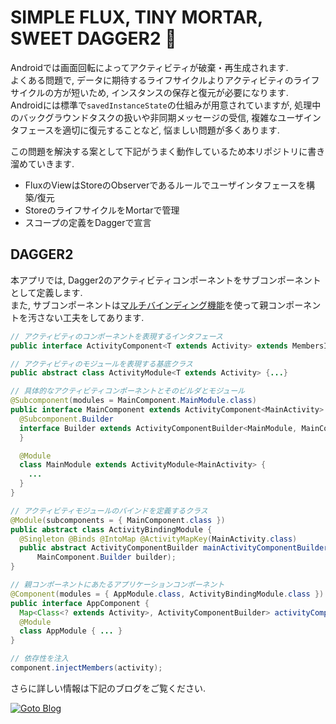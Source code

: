 # SIMPLE FLUX, TINY MORTAR, SWEET DAGGER2 🎩

Androidでは画面回転によってアクティビティが破棄・再生成されます.  
よくある問題で, データに期待するライフサイクルよりアクティビティのライフサイクルの方が短いため, インスタンスの保存と復元が必要になります.  
Androidには標準で`savedInstanceState`の仕組みが用意されていますが, 処理中のバックグラウンドタスクの扱いや非同期メッセージの受信, 複雑なユーザインタフェースを適切に復元することなど, 悩ましい問題が多くあります.  

この問題を解決する案として下記がうまく動作しているため本リポジトリに書き溜めていきます.  

 - FluxのViewはStoreのObserverであるルールでユーザインタフェースを構築/復元
 - StoreのライフサイクルをMortarで管理
 - スコープの定義をDaggerで宣言

## DAGGER2

本アプリでは, Dagger2のアクティビティコンポーネントをサブコンポーネントとして定義します.  
また, サブコンポーネントは[マルチバインディング機能](https://google.github.io/dagger/multibindings.html)を使って親コンポーネントを汚さない工夫をしてあります.  

```java
// アクティビティのコンポーネントを表現するインタフェース
public interface ActivityComponent<T extends Activity> extends MembersInjector<T> {...}

// アクティビティのモジュールを表現する基底クラス
public abstract class ActivityModule<T extends Activity> {...}

// 具体的なアクティビティコンポーネントとそのビルダとモジュール
@Subcomponent(modules = MainComponent.MainModule.class)
public interface MainComponent extends ActivityComponent<MainActivity> {
  @Subcomponent.Builder
  interface Builder extends ActivityComponentBuilder<MainModule, MainComponent> {
  }

  @Module
  class MainModule extends ActivityModule<MainActivity> {
    ...
  }
}

// アクティビティモジュールのバインドを定義するクラス
@Module(subcomponents = { MainComponent.class })
public abstract class ActivityBindingModule {
  @Singleton @Binds @IntoMap @ActivityMapKey(MainActivity.class)
  public abstract ActivityComponentBuilder mainActivityComponentBuilder(
      MainComponent.Builder builder);
}

// 親コンポーネントにあたるアプリケーションコンポーネント
@Component(modules = { AppModule.class, ActivityBindingModule.class })
public interface AppComponent {
  Map<Class<? extends Activity>, ActivityComponentBuilder> activityComponentBuilders();
  @Module
  class AppModule { ... }
}

// 依存性を注入
component.injectMembers(activity);
```

さらに詳しい情報は下記のブログをご覧ください.  

[![Goto Blog](https://github.com/YukiMatsumura/android-flux-mortar/blob/master/art/gotoblog.png?raw=true)](http://yuki312.blogspot.jp/2017/02/dagger2-multibindingcomponent.html)
